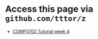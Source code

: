 # Access this page via `github.com/tttor/z`
* [COMP3702 Tutorial week 4](https://gist.github.com/tttor/826be15b99bb4b33a50787d7eb7b5fda)
